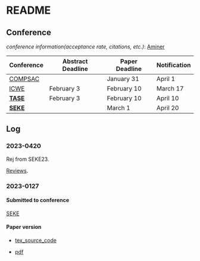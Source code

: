 # README

## Conference

*conference information(acceptance rate, citations, etc.)*:  [Aminer](https://www.aminer.cn/ranks/conf?domain_ids=624521982faec9f93681e73a&type=ccf&search=seke&metric=ccf_level&order=ascend&ccf_level=A,B,C&category=Conference)

| Conference                                                                | Abstract Deadline | Paper Deadline | Notification |
| ------------------------------------------------------------------------- | ----------------- | -------------- | ------------ |
| [COMPSAC](https://ieeecompsac.computer.org/2023/information-for-authors/) |                   | January 31     | April 1      |
| [ICWE](https://icwe2023.webengineering.org/important-dates/)              | February 3        | February 10    | March 17     |
| [**TASE**](https://bristolpl.github.io/tase2023/dates.html)               | February 3        | February 10    | April 10     |
| [**SEKE**](http://ksiresearch.org/seke/seke23.html)                       |                   | March 1        | April 20     |

## Log

### 2023-0420

Rej from SEKE23.

[Reviews](https://github.com/AmoyCherry/paper_Async_rCore/blob/main/review/comments.md#------------overall-evaluation------------).

### 2023-0127

#### Submitted to conference

[SEKE](http://ksiresearch.org/seke/seke23.html)

#### Paper version

- [tex_source_code](https://github.com/AmoyCherry/papper_Async_rCore/tree/main/paper/2023-0127/tex_source_code)

- [pdf](https://github.com/AmoyCherry/papper_Async_rCore/blob/main/paper/2023-0127/A%20Design%20and%20Implementation%20of%20Rust%20Coroutine%20with%20priority%20in%20Operating%20System.pdf)

